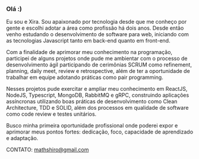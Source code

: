 ### Olá :)

Eu sou e Xira. Sou apaixonado por tecnologia desde que me conheço por gente e escolhi adotar a área como profissão há dois anos. Desde então venho estudando o desenvolvimento de software para web, iniciando com as tecnologias Javascript tanto em back-end quanto em front-end.

Com a finalidade de aprimorar meu conhecimento na programação, participei de alguns projetos onde pude me ambientar com o processo de desenvolvimento ágil participando de cerimônias SCRUM como refinement, planning, daily meet, review e retrospective, além de ter a oportunidade de trabalhar em equipe adotando práticas como pair programming.

Nesses projetos pude exercitar e ampliar meu conhecimento em ReactJS, NodeJS, Typescript, MongoDB, RabbitMQ e gRPC, construindo aplicações assíncronas utilizando boas práticas de desenvolvimento como Clean Architecture, TDD e SOLID, além dos processos em qualidade de software como code review e testes unitários.

Busco minha primeira oportunidade profissional onde poderei expor e aprimorar meus pontos fortes: dedicação, foco, capacidade de aprendizado e adaptação.

CONTATO: mathshiro@gmail.com

<!--
**xirasawa/xirasawa** is a ✨ _special_ ✨ repository because its `README.md` (this file) appears on your GitHub profile.

Here are some ideas to get you started:

- 🔭 I’m currently working on ...
- 🌱 I’m currently learning ...
- 👯 I’m looking to collaborate on ...
- 🤔 I’m looking for help with ...
- 💬 Ask me about ...
- 📫 How to reach me: ...
- 😄 Pronouns: ...
- ⚡ Fun fact: ...
-->
